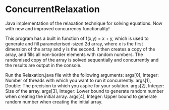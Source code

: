 # ConcurrentRelaxation
Java implementation of the relaxation technique for solving equations. Now with new and improved concurrency functionality!

This program has a built in function of f(x,y) = x + y, which is used to generate and fill parameterised-sized 2d array, where x is the first dimension of the array and y is the second. It then creates a copy of the array, and fills all non-border elements with random numbers. The randomised copy of the array is solved sequentially and concurrently and the results are output in the console.

Run the Relaxation.java file with the following arguments:
args[0], Integer: Number of threads with which you want to run it concurrently.
args[1], Double: The precision to which you aspire for your solution.
args[2], Integer: Size of the array.
args[3], Integer: Lower bound to generate random number when creating the initial array.
args[4], Integer: Upper bound to generate random number when creating the initial array.
